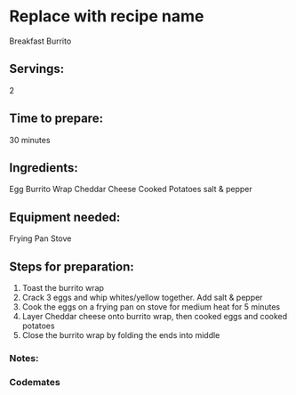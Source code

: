 # Replace with recipe name
Breakfast Burrito

## Servings: 
2

## Time to prepare: 
30 minutes

## Ingredients:
Egg
Burrito Wrap 
Cheddar Cheese
Cooked Potatoes
salt & pepper

## Equipment needed:
Frying Pan
Stove


## Steps for preparation:
1) Toast the burrito wrap
2) Crack 3 eggs and whip whites/yellow together. Add salt & pepper 
3) Cook the eggs on a frying pan on stove for medium heat for 5 minutes 
4) Layer Cheddar cheese onto burrito wrap, then cooked eggs and cooked potatoes
5) Close the burrito wrap by folding the ends into middle 



### Notes:



### Codemates #
